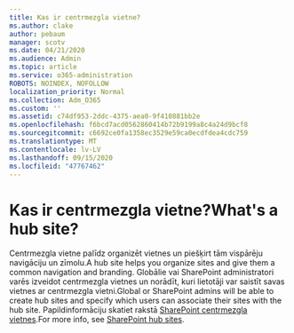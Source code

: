 ```yaml
---
title: Kas ir centrmezgla vietne?
ms.author: clake
author: pebaum
manager: scotv
ms.date: 04/21/2020
ms.audience: Admin
ms.topic: article
ms.service: o365-administration
ROBOTS: NOINDEX, NOFOLLOW
localization_priority: Normal
ms.collection: Adm_O365
ms.custom: ''
ms.assetid: c74df953-2ddc-4375-aea0-9f410881bb2e
ms.openlocfilehash: f6bcd7acd0562860414b72b9199a8c4a24d9bcf8
ms.sourcegitcommit: c6692ce0fa1358ec3529e59ca0ecdfdea4cdc759
ms.translationtype: MT
ms.contentlocale: lv-LV
ms.lasthandoff: 09/15/2020
ms.locfileid: "47767462"
---
```

# <a name="whats-a-hub-site"></a><span data-ttu-id="12dfd-102">Kas ir centrmezgla vietne?</span><span class="sxs-lookup"><span data-stu-id="12dfd-102">What's a hub site?</span></span>

<span data-ttu-id="12dfd-103">Centrmezgla vietne palīdz organizēt vietnes un piešķirt tām vispārēju navigāciju un zīmolu.</span><span class="sxs-lookup"><span data-stu-id="12dfd-103">A hub site helps you organize sites and give them a common navigation and branding.</span></span> <span data-ttu-id="12dfd-104">Globālie vai SharePoint administratori varēs izveidot centrmezgla vietnes un norādīt, kuri lietotāji var saistīt savas vietnes ar centrmezgla vietni.</span><span class="sxs-lookup"><span data-stu-id="12dfd-104">Global or SharePoint admins will be able to create hub sites and specify which users can associate their sites with the hub site.</span></span> <span data-ttu-id="12dfd-105">Papildinformāciju skatiet rakstā [SharePoint centrmezgla vietnes](https://go.microsoft.com/fwlink/?linkid=869388).</span><span class="sxs-lookup"><span data-stu-id="12dfd-105">For more info, see [SharePoint hub sites](https://go.microsoft.com/fwlink/?linkid=869388).</span></span>
  